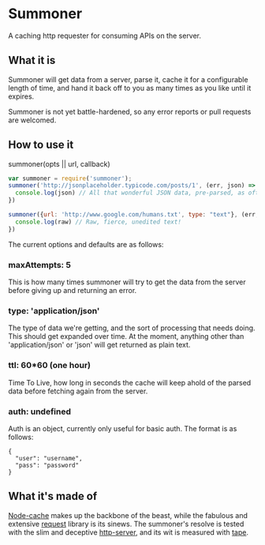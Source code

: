 # Summoner
A caching http requester for consuming APIs on the server.

## What it is
Summoner will get data from a server, parse it, cache it for a configurable length of time, and hand it back off to you as many times as you like until it expires.

Summoner is not yet battle-hardened, so any error reports or pull requests are welcomed.

## How to use it
summoner(opts || url, callback)
````javascript
var summoner = require('summoner');
summoner('http://jsonplaceholder.typicode.com/posts/1', (err, json) => {
  console.log(json) // All that wonderful JSON data, pre-parsed, as often as you like, almost guilt-free!
})

summoner({url: 'http://www.google.com/humans.txt', type: "text"}, (err, raw) => {
  console.log(raw) // Raw, fierce, unedited text!
})
````
The current options and defaults are as follows:
### maxAttempts: 5
  This is how many times summoner will try to get the data from the server before giving up and returning an error.
### type: 'application/json'
  The type of data we're getting, and the sort of processing that needs doing. This should get expanded over time. At the moment, anything other than 'application/json' or 'json' will get returned as plain text.
### ttl: 60*60 (one hour)
  Time To Live, how long in seconds the cache will keep ahold of the parsed data before fetching again from the server.
### auth: undefined
  Auth is an object, currently only useful for basic auth. The format is as follows:
````
{
  "user": "username",
  "pass": "password"
}
````

## What it's made of
[Node-cache](https://www.npmjs.com/package/node-cache) makes up the backbone of the beast, while the fabulous and extensive [request](https://www.npmjs.com/package/request) library is its sinews. The summoner's resolve is tested with the slim and deceptive [http-server](https://www.npmjs.com/package/http-server), and its wit is measured with [tape](https://www.npmjs.com/package/tape).
